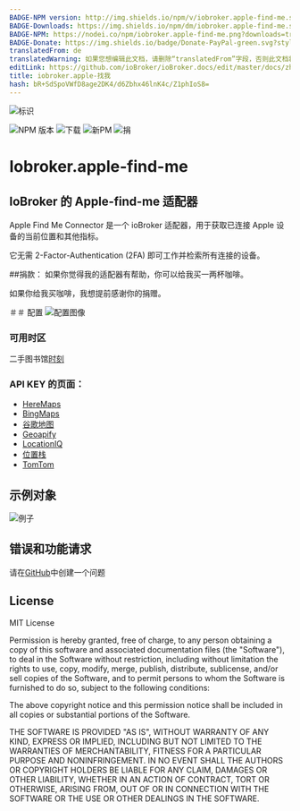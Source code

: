 ```yaml
---
BADGE-NPM version: http://img.shields.io/npm/v/iobroker.apple-find-me.svg
BADGE-Downloads: https://img.shields.io/npm/dm/iobroker.apple-find-me.svg
BADGE-NPM: https://nodei.co/npm/iobroker.apple-find-me.png?downloads=true
BADGE-Donate: https://img.shields.io/badge/Donate-PayPal-green.svg?style=flat&logo=PayPal
translatedFrom: de
translatedWarning: 如果您想编辑此文档，请删除“translatedFrom”字段，否则此文档将再次自动翻译
editLink: https://github.com/ioBroker/ioBroker.docs/edit/master/docs/zh-cn/adapterref/iobroker.apple-find-me/README.md
title: iobroker.apple-找我
hash: bR+SdSpoVWfD8age2DK4/d6Zbhx46lnK4c/Z1phIoS8=
---
```

![标识](https://raw.githubusercontent.com/PfisterDaniel/iobroker.apple-find-me/master/admin/find-me.png)

![NPM 版本](http://img.shields.io/npm/v/iobroker.apple-find-me.svg)
![下载](https://img.shields.io/npm/dm/iobroker.apple-find-me.svg)
![新PM](https://nodei.co/npm/iobroker.apple-find-me.png?downloads=true)
![捐](https://img.shields.io/badge/Donate-PayPal-green.svg?style=flat&logo=PayPal)

# Iobroker.apple-find-me
## IoBroker 的 Apple-find-me 适配器
Apple Find Me Connector 是一个 ioBroker 适配器，用于获取已连接 Apple 设备的当前位置和其他指标。

它无需 2-Factor-Authentication (2FA) 即可工作并检索所有连接的设备。

##捐款：
如果你觉得我的适配器有帮助，你可以给我买一两杯咖啡。

如果你给我买咖啡，我想提前感谢你的捐赠。

＃＃ 配置
![配置图像](https://raw.githubusercontent.com/PfisterDaniel/iobroker.apple-find-me/master/images/config.png)

### 可用时区
二手图书馆[时刻](https://momentjs.com/timezone)

### API KEY 的页面：
* [HereMaps](https://developer.here.com/)
* [BingMaps](https://www.bingmapsportal.com/)
* [谷歌地图](https://developers.google.com/maps/documentation/javascript/get-api-key)
* [Geoapify](https://www.geoapify.com)
* [LocationIQ](https://locationiq.com)
* [位置栈](https://positionstack.com)
* [TomTom](https://developer.tomtom.com/store/maps-api)

## 示例对象
![例子](https://raw.githubusercontent.com/PfisterDaniel/iobroker.apple-find-me/master/images/example_output.png)

## 错误和功能请求
请在[GitHub](https://github.com/PfisterDaniel/iobroker.apple-find-me/issues)中创建一个问题

## License

MIT License

Permission is hereby granted, free of charge, to any person obtaining a copy
of this software and associated documentation files (the "Software"), to deal
in the Software without restriction, including without limitation the rights
to use, copy, modify, merge, publish, distribute, sublicense, and/or sell
copies of the Software, and to permit persons to whom the Software is
furnished to do so, subject to the following conditions:

The above copyright notice and this permission notice shall be included in all
copies or substantial portions of the Software.

THE SOFTWARE IS PROVIDED "AS IS", WITHOUT WARRANTY OF ANY KIND, EXPRESS OR
IMPLIED, INCLUDING BUT NOT LIMITED TO THE WARRANTIES OF MERCHANTABILITY,
FITNESS FOR A PARTICULAR PURPOSE AND NONINFRINGEMENT. IN NO EVENT SHALL THE
AUTHORS OR COPYRIGHT HOLDERS BE LIABLE FOR ANY CLAIM, DAMAGES OR OTHER
LIABILITY, WHETHER IN AN ACTION OF CONTRACT, TORT OR OTHERWISE, ARISING FROM,
OUT OF OR IN CONNECTION WITH THE SOFTWARE OR THE USE OR OTHER DEALINGS IN THE
SOFTWARE.